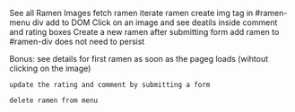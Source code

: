See all Ramen Images
    fetch ramen
    iterate ramen
    create img tag in #ramen-menu div
    add to DOM
Click on an image and see deatils inside comment and rating boxes
Create a new ramen after submitting form
    add ramen to #ramen-div
    does not need to persist


Bonus:
    see details for first ramen as soon as the pageg loads (wihtout clicking on the image)

    update the rating and comment by submitting a form

    delete ramen from menu